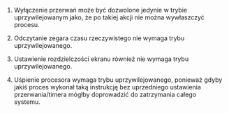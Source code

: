 1. Wyłączenie przerwań może być dozwolone jedynie w trybie uprzywilejowanym
   jako, że po takiej akcji nie można wywłaszczyć procesu.

2. Odczytanie zegara czasu rzeczywistego nie wymaga trybu uprzywilejowanego.

3. Ustawienie rozdzielczości ekranu również nie wymaga trybu uprzywilejowanego.

4. Uśpienie procesora wymaga trybu uprzywilejowanego, ponieważ gdyby jakiś
   proces wykonał taką instrukcję bez uprzedniego ustawienia przerwania/timera
   mógłby doprowadzić do zatrzymania całego systemu.
